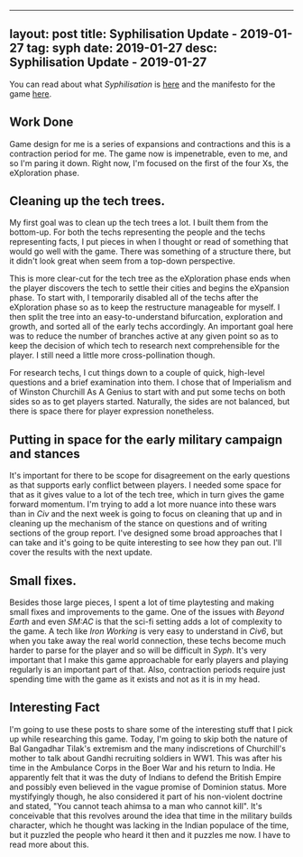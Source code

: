 
---
layout: post
title: Syphilisation Update - 2019-01-27
tag: syph
date: 2019-01-27
desc: Syphilisation Update - 2019-01-27
---


You can read about what *Syphilisation* is [here](/blog/syph/announce) and the manifesto for the game [here](/blog/syph/manifesto).
## Work Done

Game design for me is a series of expansions and contractions and this is a contraction period for me. The game now is impenetrable, even to me, and so I'm paring it down. Right now, I'm focused on the first of the four Xs, the eXploration phase.

## Cleaning up the tech trees.

My first goal was to clean up the tech trees a lot. I built them from the bottom-up. For both the techs representing the people and the techs representing facts, I put pieces in when I thought or read of something that would go well with the game. There was something of a structure there, but it didn't look great when seem from a top-down perspective.


This is more clear-cut for the tech tree as the eXploration phase ends when the player discovers the tech to settle their cities and begins the eXpansion phase. To start with, I temporarily disabled all of the techs after the eXploration phase so as to keep the restructure manageable for myself. I then split the tree into an easy-to-understand bifurcation, exploration and growth, and sorted all of the early techs accordingly. An important goal here was to reduce the number of branches active at any given point so as to keep the decision of which tech to research next comprehensible for the player. I still need a little more cross-pollination though.


For research techs, I cut things down to a couple of quick, high-level questions and a brief examination into them. I chose that of Imperialism and of Winston Churchill As A Genius to start with and put some techs on both sides so as to get players started. Naturally, the sides are not balanced, but there is space there for player expression nonetheless.

## Putting in space for the early military campaign and stances

It's important for there to be scope for disagreement on the early questions as that supports early conflict between players. I needed some space for that as it gives value to a lot of the tech tree, which in turn gives the game forward momentum. I'm trying to add a lot more nuance into these wars than in *Civ* and the next week is going to focus on cleaning that up and in cleaning up the mechanism of the stance on questions and of writing sections of the group report. I've designed some broad approaches that I can take and it's going to be quite interesting to see how they pan out. I'll cover the results with the next update.

## Small fixes.

Besides those large pieces, I spent a lot of time playtesting and making small fixes and improvements to the game. One of the issues with *Beyond Earth* and even *SM:AC* is that the sci-fi setting adds a lot of complexity to the game. A tech like *Iron Working* is very easy to understand in *Civ6*, but when you take away the real world connection, these techs become much harder to parse for the player and so will be difficult in *Syph*. It's very important that I make this game approachable for early players and playing regularly is an important part of that. Also, contraction periods require just spending time with the game as it exists and not as it is in my head.

## Interesting Fact

I'm going to use these posts to share some of the interesting stuff that I pick up while researching this game. Today, I'm going to skip both the nature of Bal Gangadhar Tilak's extremism and the many indiscretions of Churchill's mother to talk about Gandhi recruiting soldiers in WW1. This was after his time in the Ambulance Corps in the Boer War and his return to India. He apparently felt that it was the duty of Indians to defend the British Empire and possibly even believed in the vague promise of Dominion status. More mystifyingly though, he also considered it part of his non-violent doctrine and stated, "You cannot teach ahimsa to a man who cannot kill". It's conceivable that this revolves around the idea that time in the military builds character, which he thought was lacking in the Indian populace of the time, but it puzzled the people who heard it then and it puzzles me now. I have to read more about this.

